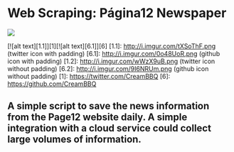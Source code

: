 #  Web Scraping: Página12 Newspaper

![](https://www.avisoslegales.com.ar/wp-content/uploads/2017/06/publicar-avisos-legales-en-diario-pagina-12-publicidad-edictos-judiciales-convocatorias-licitaciones.jpg)


[![alt text][1.1]][1][![alt text][6.1]][6]
[1.1]: http://i.imgur.com/tXSoThF.png (twitter icon with padding)
[6.1]: http://i.imgur.com/0o48UoR.png (github icon with padding)
[1.2]: http://i.imgur.com/wWzX9uB.png (twitter icon without padding)
[6.2]: http://i.imgur.com/9I6NRUm.png (github icon without padding)
[1]: https://twitter.com/CreamBBQ
[6]: https://github.com/CreamBBQ

## A simple script to save the news information from the Page12 website daily. A simple integration with a cloud service could collect large volumes of information. 

